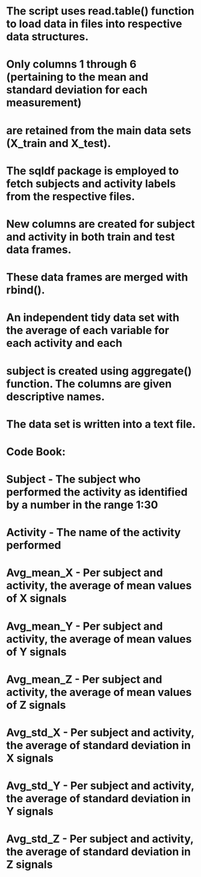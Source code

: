 # The script uses read.table() function to load data in files into respective data structures.
# Only columns 1 through 6 (pertaining to the mean and standard deviation for each measurement)
# are retained from the main data sets (X_train and X_test).
# The sqldf package is employed to fetch subjects and activity labels from the respective files.
# New columns are created for subject and activity in both train and test data frames.
# These data frames are merged with rbind().
# An independent tidy data set with the average of each variable for each activity and each
# subject is created using aggregate() function. The columns are given descriptive names.
# The data set is written into a text file.

# Code Book:
# Subject - The subject who performed the activity as identified by a number in the range 1:30
# Activity - The name of the activity performed
# Avg_mean_X - Per subject and activity, the average of mean values of X signals
# Avg_mean_Y - Per subject and activity, the average of mean values of Y signals
# Avg_mean_Z - Per subject and activity, the average of mean values of Z signals
# Avg_std_X - Per subject and activity, the average of standard deviation in X signals
# Avg_std_Y - Per subject and activity, the average of standard deviation in Y signals
# Avg_std_Z - Per subject and activity, the average of standard deviation in Z signals
